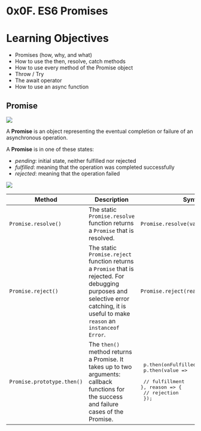 # 0x0F. ES6 Promises

# Learning Objectives
* Promises (how, why, and what)
* How to use the then, resolve, catch methods
* How to use every method of the Promise object
* Throw / Try
* The await operator
* How to use an async function

## Promise

![](https://res.cloudinary.com/dvovmo7yu/image/upload/v1648522378/promises_hrcteh.png)

A **Promise** is an object representing the eventual completion or failure of an asynchronous operation.

A **Promise** is in one of these states:
* *pending*: initial state, neither fulfilled nor rejected
* *fulfilled*: meaning that the operation was completed successfully
* *rejected*: meaning that the operation failed

![](https://res.cloudinary.com/dvovmo7yu/image/upload/v1648523028/promises_1_p5o3a0.png)

| Method | Description | Syntax |
| ------ | ----------- | ------ |
| `Promise.resolve()` | The static `Promise.resolve` function returns a `Promise` that is resolved. | `Promise.resolve(value);` |
| `Promise.reject()` | The static `Promise.reject` function returns a `Promise` that is rejected. For debugging purposes and selective error catching, it is useful to make `reason` an `instanceof` `Error`. | `Promise.reject(reason);` |
| `Promise.prototype.then()` | The `then()` method returns a Promise. It takes up to two arguments: callback functions for the success and failure cases of the Promise. | <pre> p.then(onFulfilled[, onRejected]); <br> p.then(value => <br> // fulfillment <br>}, reason => { <br> // rejection <br> }); </pre> |